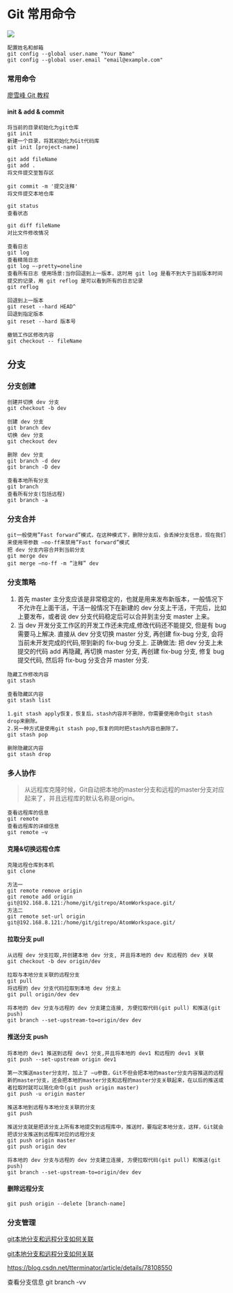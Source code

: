 # Git 常用命令

![](http://p1.pstatp.com/large/pgc-image/153761776465798a2409144)


```
配置姓名和邮箱
git config --global user.name "Your Name"
git config --global user.email "email@example.com"
```

### 常用命令

[廖雪峰 Git 教程](https://www.liaoxuefeng.com/wiki/896043488029600)

#### init & add & commit
```
将当前的目录初始化为git仓库
git init
新建一个目录，将其初始化为Git代码库
git init [project-name]
```

```
git add fileName
git add .
将文件提交至暂存区
```

```
git commit -m '提交注释'
将文件提交本地仓库

```

```
git status
查看状态
```

```
git diff fileName
对比文件修改情况
```

```
查看日志
git log
查看精简日志
git log –-pretty=oneline
查看所有日志 使用场景:当你回退到上一版本，这时用 git log 是看不到大于当前版本时间提交的记录，用 git reflog 是可以看到所有的日志记录
git reflog
```


```
回退到上一版本
git reset --hard HEAD^
回退到指定版本
git reset --hard 版本号
```


```
撤销工作区修改内容
git checkout -- fileName
```


## 分支
### 分支创建
```
创建并切换 dev 分支
git checkout -b dev

创建 dev 分支
git branch dev
切换 dev 分支
git checkout dev

删除 dev 分支
git branch -d dev
git branch -D dev

查看本地所有分支
git branch
查看所有分支(包括远程)
git branch -a
```


### 分支合并
```
git一般使用”Fast forward”模式，在这种模式下，删除分支后，会丢掉分支信息，现在我们来使用带参数 –no-ff来禁用”Fast forward”模式
把 dev 分支内容合并到当前分支
git merge dev
git merge –no-ff -m “注释” dev
```

### 分支策略
 1. 首先 master 主分支应该是非常稳定的，也就是用来发布新版本，一般情况下不允许在上面干活，干活一般情况下在新建的 dev 分支上干活，干完后，比如上要发布，或者说 dev 分支代码稳定后可以合并到主分支 master 上来。
 2. 当 dev 开发分支工作区的开发工作还未完成,修改代码还不能提交, 但是有 bug 需要马上解决.
    	直接从 dev 分支切换 master 分支, 再创建 fix-bug 分支, 会将当前未开发完成的代码,带到新的 fix-bug 分支上.
    	正确做法: 把 dev 分支上未提交的代码 add 再隐藏, 再切换 master 分支, 再创建 fix-bug 分支, 修复 bug 提交代码, 然后将 fix-bug 分支合并 master 分支.
```
隐藏工作修改内容
git stash

查看隐藏区内容
git stash list

1.git stash apply恢复，恢复后，stash内容并不删除，你需要使用命令git stash drop来删除。
2.另一种方式是使用git stash pop,恢复的同时把stash内容也删除了。
git stash pop

删除隐藏区内容
git stash drop
```


### 多人协作


> 从远程库克隆时候，Git自动把本地的master分支和远程的master分支对应起来了，并且远程库的默认名称是origin。

```
查看远程库的信息
git remote
查看远程库的详细信息
git remote –v
```

#### 克隆&切换远程仓库
```
克隆远程仓库到本机
git clone
```
```
方法一
git remote remove origin
git remote add origin git@192.168.8.121:/home/git/gitrepo/AtomWorkspace.git/
方法二
git remote set-url origin git@192.168.8.121:/home/git/gitrepo/AtomWorkspace.git/
```

#### 拉取分支 pull
```
从远程 dev 分支拉取,并创建本地 dev 分支, 并且将本地的 dev 和远程的 dev 关联
git checkout -b dev origin/dev

拉取与本地分支关联的远程分支
git pull
将远程的 dev 分支代码拉取到本地 dev 分支上
git pull origin/dev dev

将本地的 dev 分支与远程的 dev 分支建立连接, 方便拉取代码(git pull) 和推送(git push)
git branch --set-upstream-to=origin/dev dev
```


#### 推送分支 push
```
将本地的 dev1 推送到远程 dev1 分支,并且将本地的 dev1 和远程的 dev1 关联
git push --set-upstream origin dev1

第一次推送master分支时，加上了 –u参数，Git不但会把本地的master分支内容推送的远程新的master分支，还会把本地的master分支和远程的master分支关联起来，在以后的推送或者拉取时就可以简化命令(git push origin master)
git push -u origin master

推送本地到远程与本地分支关联的分支
git push

推送分支就是把该分支上所有本地提交到远程库中，推送时，要指定本地分支，这样，Git就会把该分支推送到远程库对应的远程分支
git push origin master
git push origin dev

将本地的 dev 分支与远程的 dev 分支建立连接, 方便拉取代码(git pull) 和推送(git push)
git branch --set-upstream-to=origin/dev dev
```

#### 删除远程分支
```
git push origin --delete [branch-name]
```

### 分支管理


[git本地分支和远程分支如何关联](https://www.jianshu.com/p/d2fc2e212d1a)

[git本地分支和远程分支如何关联](https://blog.csdn.net/cherishhere/article/details/52606884)

https://blog.csdn.net/tterminator/article/details/78108550

查看分支信息
git branch -vv
